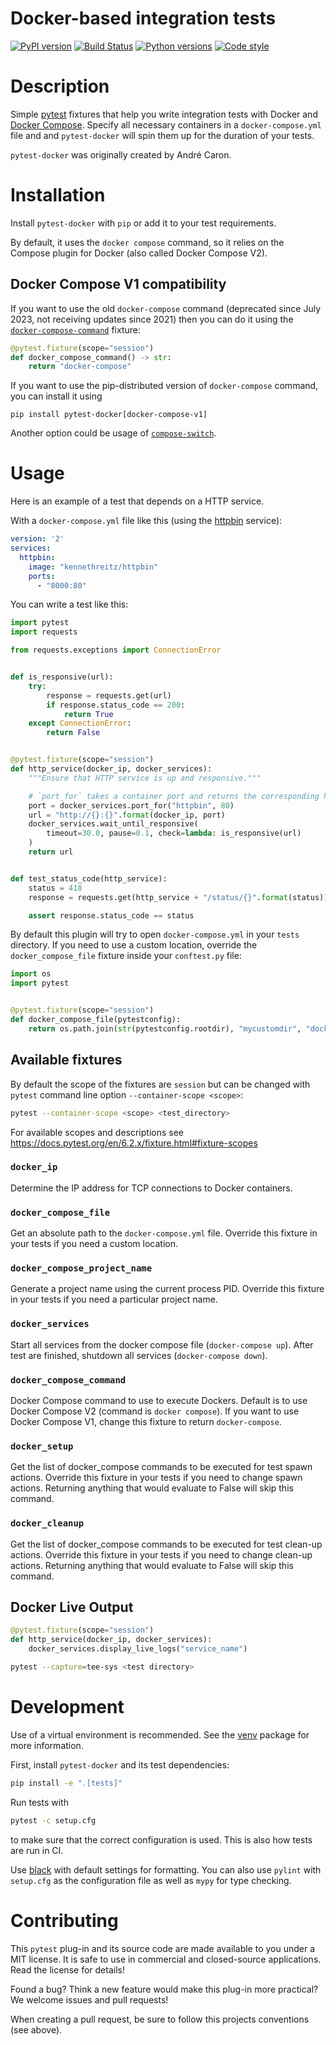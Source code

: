 Docker-based integration tests
=====

[![PyPI version](https://img.shields.io/pypi/v/pytest-docker?color=green)](https://pypi.org/project/pytest-docker/)
[![Build Status](https://github.com/avast/pytest-docker/actions/workflows/tests.yaml/badge.svg?branch=master)](https://github.com/avast/pytest-docker/actions/workflows/tests.yaml)
[![Python versions](https://img.shields.io/pypi/pyversions/pytest-docker)](https://pypi.org/project/pytest-docker/)
[![Code style](https://img.shields.io/badge/formatted%20with-black-black)](https://github.com/psf/black)

# Description

Simple [pytest](http://doc.pytest.org/) fixtures that help you write integration
tests with Docker and [Docker Compose](https://docs.docker.com/compose/).
Specify all necessary containers in a `docker-compose.yml` file and and
`pytest-docker` will spin them up for the duration of your tests.

`pytest-docker` was originally created by André Caron.

# Installation

Install `pytest-docker` with `pip` or add it to your test requirements.

By default, it uses the `docker compose` command, so it relies on the Compose plugin for Docker (also called Docker Compose V2).

## Docker Compose V1 compatibility

If you want to use the old `docker-compose` command (deprecated since July 2023, not receiving updates since 2021)
 then you can do it using the [`docker-compose-command`](#docker_compose_command) fixture:

```python
@pytest.fixture(scope="session")
def docker_compose_command() -> str:
    return "docker-compose"
```

If you want to use the pip-distributed version of `docker-compose` command, you can install it using

```
pip install pytest-docker[docker-compose-v1]
```

Another option could be usage of [`compose-switch`](https://github.com/docker/compose-switch).

# Usage

Here is an example of a test that depends on a HTTP service.

With a `docker-compose.yml` file like this (using the
[httpbin](https://httpbin.org/) service):

```yaml
version: '2'
services:
  httpbin:
    image: "kennethreitz/httpbin"
    ports:
      - "8000:80"
```

You can write a test like this:

```python
import pytest
import requests

from requests.exceptions import ConnectionError


def is_responsive(url):
    try:
        response = requests.get(url)
        if response.status_code == 200:
            return True
    except ConnectionError:
        return False


@pytest.fixture(scope="session")
def http_service(docker_ip, docker_services):
    """Ensure that HTTP service is up and responsive."""

    # `port_for` takes a container port and returns the corresponding host port
    port = docker_services.port_for("httpbin", 80)
    url = "http://{}:{}".format(docker_ip, port)
    docker_services.wait_until_responsive(
        timeout=30.0, pause=0.1, check=lambda: is_responsive(url)
    )
    return url


def test_status_code(http_service):
    status = 418
    response = requests.get(http_service + "/status/{}".format(status))

    assert response.status_code == status
```

By default this plugin will try to open `docker-compose.yml` in your
`tests` directory. If you need to use a custom location, override the
`docker_compose_file` fixture inside your `conftest.py` file:

```python
import os
import pytest


@pytest.fixture(scope="session")
def docker_compose_file(pytestconfig):
    return os.path.join(str(pytestconfig.rootdir), "mycustomdir", "docker-compose.yml")
```

## Available fixtures

By default the scope of the fixtures are `session` but can be changed with
`pytest` command line option `--container-scope <scope>`:

```bash
pytest --container-scope <scope> <test_directory>
```

For available scopes and descriptions
see <https://docs.pytest.org/en/6.2.x/fixture.html#fixture-scopes>

### `docker_ip`

Determine the IP address for TCP connections to Docker containers.

### `docker_compose_file`

Get an absolute path to the  `docker-compose.yml` file. Override this fixture in
your tests if you need a custom location.

### `docker_compose_project_name`

Generate a project name using the current process PID. Override this fixture in
your tests if you need a particular project name.

### `docker_services`

Start all services from the docker compose file (`docker-compose up`).
After test are finished, shutdown all services (`docker-compose down`).

### `docker_compose_command`

Docker Compose command to use to execute Dockers. Default is to use
Docker Compose V2 (command is `docker compose`). If you want to use
Docker Compose V1, change this fixture to return `docker-compose`.

### `docker_setup`

Get the list of docker_compose commands to be executed for test spawn actions.
Override this fixture in your tests if you need to change spawn actions.
Returning anything that would evaluate to False will skip this command.

### `docker_cleanup`

Get the list of docker_compose commands to be executed for test clean-up actions.
Override this fixture in your tests if you need to change clean-up actions.
Returning anything that would evaluate to False will skip this command.

## Docker Live Output

```python
@pytest.fixture(scope="session")
def http_service(docker_ip, docker_services):
    docker_services.display_live_logs("service_name")
```

```bash
pytest --capture=tee-sys <test directory>
```

# Development

Use of a virtual environment is recommended. See the
[venv](https://docs.python.org/3/library/venv.html) package for more
information.

First, install `pytest-docker` and its test dependencies:

```bash
pip install -e ".[tests]"
```

Run tests with

```bash
pytest -c setup.cfg
```

to make sure that the correct configuration is used. This is also how tests are
run in CI.

Use [black](https://pypi.org/project/black/) with default settings for
formatting. You can also use `pylint` with `setup.cfg` as the configuration
file as well as `mypy` for type checking.

# Contributing

This `pytest` plug-in and its source code are made available to you under a MIT
license. It is safe to use in commercial and closed-source applications. Read
the license for details!

Found a bug? Think a new feature would make this plug-in more practical? We
welcome issues and pull requests!

When creating a pull request, be sure to follow this projects conventions (see
above).
